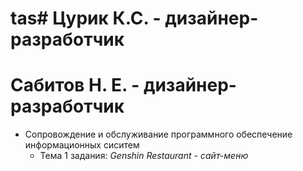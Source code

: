 # tas# Цурик К.С. - дизайнер-разработчик
# Сабитов Н. Е. - дизайнер-разработчик
- Сопровождение и обслуживание программного обеспечение информационных сиситем
  - Тема 1 задания: *Genshin Restaurant* - *сайт-меню*
